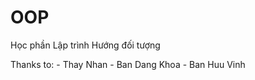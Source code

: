 # OOP
Học phần Lập trình Hướng đối tượng

Thanks to:
        - Thay Nhan
        - Ban Dang Khoa
        - Ban Huu Vinh
